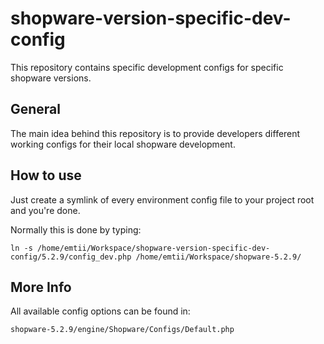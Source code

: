 # shopware-version-specific-dev-config

This repository contains specific development configs for specific shopware versions.

## General
The main idea behind this repository is to provide developers different working configs for their local shopware development.

## How to use
Just create a symlink of every environment config file to your project root and you're done.

Normally this is done by typing:

```
ln -s /home/emtii/Workspace/shopware-version-specific-dev-config/5.2.9/config_dev.php /home/emtii/Workspace/shopware-5.2.9/
```

## More Info
All available config options can be found in:

```
shopware-5.2.9/engine/Shopware/Configs/Default.php
```